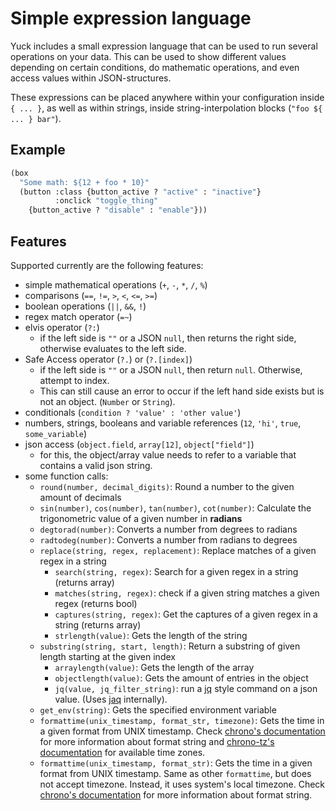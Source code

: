 # Simple expression language

Yuck includes a small expression language that can be used to run several operations on your data.
This can be used to show different values depending on certain conditions,
do mathematic operations, and even access values within JSON-structures.

These expressions can be placed anywhere within your configuration inside `{ ... }`,
as well as within strings, inside string-interpolation blocks (`"foo ${ ... } bar"`).

## Example

```lisp
(box
  "Some math: ${12 + foo * 10}"
  (button :class {button_active ? "active" : "inactive"}
          :onclick "toggle_thing"
    {button_active ? "disable" : "enable"}))
```

## Features

Supported currently are the following features:

- simple mathematical operations (`+`, `-`, `*`, `/`, `%`)
- comparisons (`==`, `!=`, `>`, `<`, `<=`, `>=`)
- boolean operations (`||`, `&&`, `!`)
- regex match operator (`=~`)
- elvis operator (`?:`)
  - if the left side is `""` or a JSON `null`, then returns the right side,
      otherwise evaluates to the left side.
- Safe Access operator (`?.`) or (`?.[index]`)
  - if the left side is `""` or a JSON `null`, then return `null`. Otherwise,
      attempt to index.
  - This can still cause an error to occur if the left hand side exists but is
      not an object.
      (`Number` or `String`).
- conditionals (`condition ? 'value' : 'other value'`)
- numbers, strings, booleans and variable references (`12`, `'hi'`, `true`, `some_variable`)
- json access (`object.field`, `array[12]`, `object["field"]`)
  - for this, the object/array value needs to refer to a variable that contains a valid json string.
- some function calls:
  - `round(number, decimal_digits)`: Round a number to the given amount of decimals
  - `sin(number)`, `cos(number)`, `tan(number)`, `cot(number)`: Calculate the trigonometric value of a given number in **radians**
  - `degtorad(number)`: Converts a number from degrees to radians
  - `radtodeg(number)`: Converts a number from radians to degrees
  - `replace(string, regex, replacement)`: Replace matches of a given regex in a string
    - `search(string, regex)`: Search for a given regex in a string (returns array)
    - `matches(string, regex)`: check if a given string matches a given regex (returns bool)
    - `captures(string, regex)`: Get the captures of a given regex in a string (returns array)
    - `strlength(value)`: Gets the length of the string
  - `substring(string, start, length)`: Return a substring of given length starting at the given index
    - `arraylength(value)`: Gets the length of the array
    - `objectlength(value)`: Gets the amount of entries in the object
    - `jq(value, jq_filter_string)`: run a [jq](https://stedolan.github.io/jq/manual/) style command on a json value. (Uses [jaq](https://crates.io/crates/jaq) internally).
  - `get_env(string)`: Gets the specified environment variable
  - `formattime(unix_timestamp, format_str, timezone)`: Gets the time in a given format from UNIX timestamp.
     Check [chrono's documentation](https://docs.rs/chrono/latest/chrono/format/strftime/index.html) for more
     information about format string and [chrono-tz's documentation](https://docs.rs/chrono-tz/latest/chrono_tz/enum.Tz.html)
     for available time zones.
  - `formattime(unix_timestamp, format_str)`: Gets the time in a given format from UNIX timestamp.
     Same as other `formattime`, but does not accept timezone. Instead, it uses system's local timezone.
     Check [chrono's documentation](https://docs.rs/chrono/latest/chrono/format/strftime/index.html) for more
     information about format string.
